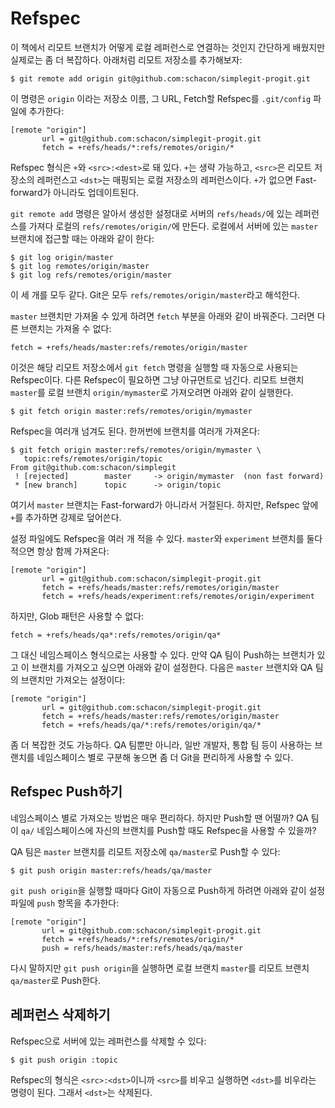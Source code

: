 # Refspec

이 책에서 리모트 브랜치가 어떻게 로컬 레퍼런스로 연결하는 것인지 간단하게 배웠지만 실제로는 좀 더 복잡하다. 아래처럼 리모트 저장소를 추가해보자:

	$ git remote add origin git@github.com:schacon/simplegit-progit.git

이 명령은 `origin` 이라는 저장소 이름, 그 URL, Fetch할 Refspec를 `.git/config` 파일에 추가한다:

	[remote "origin"]
	       url = git@github.com:schacon/simplegit-progit.git
	       fetch = +refs/heads/*:refs/remotes/origin/*

Refspec 형식은 `+`와 `<src>:<dest>`로 돼 있다. `+`는 생략 가능하고, `<src>`은 리모트 저장소의 레퍼런스고 `<dst>`는 매핑되는 로컬 저장소의 레퍼런스이다. `+`가 없으면 Fast-forward가 아니라도 업데이트된다.

`git remote add` 명령은 알아서 생성한 설정대로 서버의 `refs/heads/`에 있는 레퍼런스를 가져다 로컬의 `refs/remotes/origin/`에 만든다. 로컬에서 서버에 있는 `master` 브랜치에 접근할 때는 아래와 같이 한다:

	$ git log origin/master
	$ git log remotes/origin/master
	$ git log refs/remotes/origin/master

이 세 개를 모두 같다. Git은 모두 `refs/remotes/origin/master`라고 해석한다.

`master` 브랜치만 가져올 수 있게 하려면 `fetch` 부분을 아래와 같이 바꿔준다. 그러면 다른 브랜치는 가져올 수 없다:

	fetch = +refs/heads/master:refs/remotes/origin/master

이것은 해당 리모트 저장소에서 `git fetch` 명령을 실행할 때 자동으로 사용되는 Refspec이다. 다른 Refspec이 필요하면 그냥 아규먼트로 넘긴다. 리모트 브랜치 `master`를 로컬 브랜치 `origin/mymaster`로 가져오려면 아래와 같이 실행한다.

	$ git fetch origin master:refs/remotes/origin/mymaster

Refspec을 여러개 넘겨도 된다. 한꺼번에 브랜치를 여러개 가져온다:

	$ git fetch origin master:refs/remotes/origin/mymaster \
	   topic:refs/remotes/origin/topic
	From git@github.com:schacon/simplegit
	 ! [rejected]        master     -> origin/mymaster  (non fast forward)
	 * [new branch]      topic      -> origin/topic

여기서 `master` 브랜치는 Fast-forward가 아니라서 거절된다. 하지만, Refspec 앞에 `+`를 추가하면 강제로 덮어쓴다.

설정 파일에도 Refspec을 여러 개 적을 수 있다. `master`와 `experiment` 브랜치를 둘다 적으면 항상 함께 가져온다:

	[remote "origin"]
	       url = git@github.com:schacon/simplegit-progit.git
	       fetch = +refs/heads/master:refs/remotes/origin/master
	       fetch = +refs/heads/experiment:refs/remotes/origin/experiment

하지만, Glob 패턴은 사용할 수 없다:

	fetch = +refs/heads/qa*:refs/remotes/origin/qa*

그 대신 네임스페이스 형식으로는 사용할 수 있다. 만약 QA 팀이 Push하는 브랜치가 있고 이 브랜치를 가져오고 싶으면 아래와 같이 설정한다. 다음은 `master` 브랜치와 QA 팀의 브랜치만 가져오는 설정이다:

	[remote "origin"]
	       url = git@github.com:schacon/simplegit-progit.git
	       fetch = +refs/heads/master:refs/remotes/origin/master
	       fetch = +refs/heads/qa/*:refs/remotes/origin/qa/*

좀 더 복잡한 것도 가능하다. QA 팀뿐만 아니라, 일반 개발자, 통합 팀 등이 사용하는 브랜치를 네임스페이스 별로 구분해 놓으면 좀 더 Git을 편리하게 사용할 수 있다.

## Refspec Push하기

네임스페이스 별로 가져오는 방법은 매우 편리하다. 하지만 Push할 땐 어떨까? QA 팀이 `qa/` 네임스페이스에 자신의 브랜치를 Push할 때도 Refspec을 사용할 수 있을까?

QA 팀은 `master` 브랜치를 리모트 저장소에 `qa/master`로 Push할 수 있다:

	$ git push origin master:refs/heads/qa/master

`git push origin`을 실행할 때마다 Git이 자동으로 Push하게 하려면 아래와 같이 설정 파일에 `push` 항목을 추가한다:

	[remote "origin"]
	       url = git@github.com:schacon/simplegit-progit.git
	       fetch = +refs/heads/*:refs/remotes/origin/*
	       push = refs/heads/master:refs/heads/qa/master

다시 말하지만 `git push origin`을 실행하면 로컬 브랜치 `master`를 리모트 브랜치 `qa/master`로 Push한다.

## 레퍼런스 삭제하기

Refspec으로 서버에 있는 레퍼런스를 삭제할 수 있다:

	$ git push origin :topic

Refspec의 형식은 `<src>:<dst>`이니까 `<src>`를 비우고 실행하면 `<dst>`를 비우라는 명령이 된다. 그래서 `<dst>`는 삭제된다.
